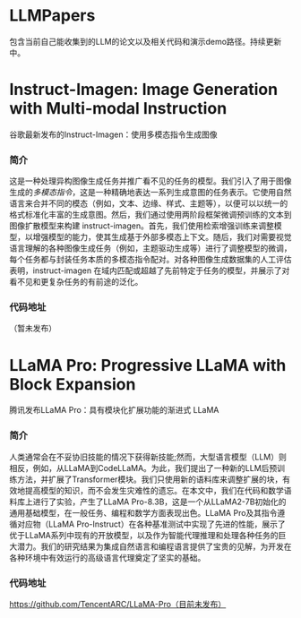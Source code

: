 # LLMPapers
包含当前自己能收集到的LLM的论文以及相关代码和演示demo路径。持续更新中。
# Instruct-Imagen: Image Generation with Multi-modal Instruction
谷歌最新发布的Instruct-Imagen：使用多模态指令生成图像
### 简介
这是一种处理异构图像生成任务并推广看不见的任务的模型。我们引入了用于图像生成的*多模态指令*，这是一种精确地表达一系列生成意图的任务表示。它使用自然语言来合并不同的模态（例如，文本、边缘、样式、主题等），以便可以以统一的格式标准化丰富的生成意图。然后，我们通过使用两阶段框架微调预训练的文本到图像扩散模型来构建 instruct-imagen。首先，我们使用检索增强训练来调整模型，以增强模型的能力，使其生成基于外部多模态上下文。随后，我们对需要视觉语言理解的各种图像生成任务（例如，主题驱动生成等）进行了调整模型的微调，每个任务都与封装任务本质的多模态指令配对。对各种图像生成数据集的人工评估表明，instruct-imagen 在域内匹配或超越了先前特定于任务的模型，并展示了对看不见和更复杂任务的有前途的泛化。
### 代码地址
（暂未发布）
# LLaMA Pro: Progressive LLaMA with Block Expansion
腾讯发布LLaMA Pro：具有模块化扩展功能的渐进式 LLaMA
### 简介
人类通常会在不妥协旧技能的情况下获得新技能;然而，大型语言模型（LLM）则相反，例如，从LLaMA到CodeLLaMA。为此，我们提出了一种新的LLM后预训练方法，并扩展了Transformer模块。我们只使用新的语料库来调整扩展的块，有效地提高模型的知识，而不会发生灾难性的遗忘。在本文中，我们在代码和数学语料库上进行了实验，产生了LLaMA Pro-8.3B，这是一个从LLaMA2-7B初始化的通用基础模型，在一般任务、编程和数学方面表现出色。LLaMA Pro及其指令遵循对应物（LLaMA Pro-Instruct）在各种基准测试中实现了先进的性能，展示了优于LLaMA系列中现有的开放模型，以及作为智能代理推理和处理各种任务的巨大潜力。我们的研究结果为集成自然语言和编程语言提供了宝贵的见解，为开发在各种环境中有效运行的高级语言代理奠定了坚实的基础。
### 代码地址
https://github.com/TencentARC/LLaMA-Pro（目前未发布）
